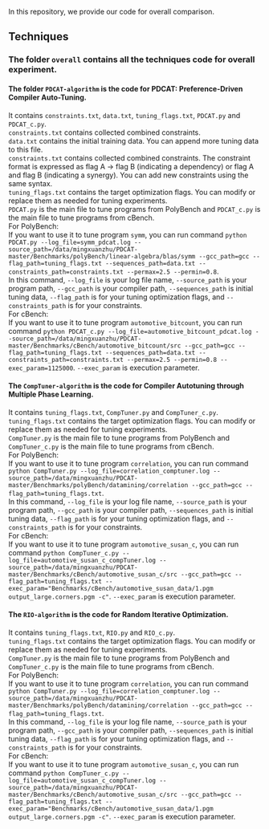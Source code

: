 In this repository, we provide our code for overall comparison.


## Techniques


### The folder `overall` contains all the techniques code for overall experiment.

#### The folder `PDCAT-algorithm` is the code for **PDCAT: Preference-Driven Compiler Auto-Tuning**.  
It contains `constraints.txt`, `data.txt`, `tuning_flags.txt`, `PDCAT.py` and `PDCAT_c.py`.  
`constraints.txt` contains collected combined constraints.  
`data.txt` contains the initial training data. You can append more tuning data to this file.  
`constraints.txt` contains collected combined constraints. The constraint format is expressed as flag A -> flag B (indicating a dependency) or flag A and flag B (indicating a synergy). You can add new constraints using the same syntax.  
`tuning_flags.txt` contains the target optimization flags. You can modify or replace them as needed for tuning experiments.  
`PDCAT.py` is the main file to tune programs from PolyBench and `PDCAT_c.py` is the main file to tune programs from cBench.  
For PolyBench:  
If you want to use it to tune program `symm`, you can run command `python PDCAT.py --log_file=symm_pdcat.log --source_path=/data/mingxuanzhu/PDCAT-master/Benchmarks/polyBench/linear-algebra/blas/symm --gcc_path=gcc --flag_path=tuning_flags.txt --sequences_path=data.txt --constraints_path=constraints.txt --permax=2.5 --permin=0.8`.  
In this command, `--log_file` is your log file name, `--source_path` is your program path, `--gcc_path` is your compiler path, `--sequences_path` is initial tuning data, `--flag_path` is for your tuning optimization flags, and `--constraints_path` is for your constraints.   
For cBench:  
If you want to use it to tune program `automotive_bitcount`, you can run command `python PDCAT_c.py --log_file=automotive_bitcount_pdcat.log --source_path=/data/mingxuanzhu/PDCAT-master/Benchmarks/cBench/automotive_bitcount/src --gcc_path=gcc --flag_path=tuning_flags.txt --sequences_path=data.txt --constraints_path=constraints.txt --permax=2.5 --permin=0.8 --exec_param=1125000`. 
`--exec_param` is execution parameter.


#### The `CompTuner-algorithm` is the code for **Compiler Autotuning through Multiple Phase Learning**. 
It contains `tuning_flags.txt`, `CompTuner.py` and `CompTuner_c.py`.  
`tuning_flags.txt` contains the target optimization flags. You can modify or replace them as needed for tuning experiments.  
`CompTuner.py` is the main file to tune programs from PolyBench and `CompTuner_c.py` is the main file to tune programs from cBench.  
For PolyBench:  
If you want to use it to tune program `correlation`, you can run command `python CompTuner.py --log_file=correlation_comptuner.log --source_path=/data/mingxuanzhu/PDCAT-master/Benchmarks/polyBench/datamining/correlation --gcc_path=gcc --flag_path=tuning_flags.txt`.  
In this command, `--log_file` is your log file name, `--source_path` is your program path, `--gcc_path` is your compiler path, `--sequences_path` is initial tuning data, `--flag_path` is for your tuning optimization flags, and `--constraints_path` is for your constraints.   
For cBench:  
If you want to use it to tune program `automotive_susan_c`, you can run command `python CompTuner_c.py --log_file=automotive_susan_c_compTuner.log --source_path=/data/mingxuanzhu/PDCAT-master/Benchmarks/cBench/automotive_susan_c/src --gcc_path=gcc --flag_path=tuning_flags.txt --exec_param="Benchmarks/cBench/automotive_susan_data/1.pgm output_large.corners.pgm -c"`. 
`--exec_param` is execution parameter.


#### The `RIO-algorithm` is the code for **Random Iterative Optimization**. 
It contains `tuning_flags.txt`, `RIO.py` and `RIO_c.py`.  
`tuning_flags.txt` contains the target optimization flags. You can modify or replace them as needed for tuning experiments.  
`CompTuner.py` is the main file to tune programs from PolyBench and `CompTuner_c.py` is the main file to tune programs from cBench.  
For PolyBench:  
If you want to use it to tune program `correlation`, you can run command `python CompTuner.py --log_file=correlation_comptuner.log --source_path=/data/mingxuanzhu/PDCAT-master/Benchmarks/polyBench/datamining/correlation --gcc_path=gcc --flag_path=tuning_flags.txt`.  
In this command, `--log_file` is your log file name, `--source_path` is your program path, `--gcc_path` is your compiler path, `--sequences_path` is initial tuning data, `--flag_path` is for your tuning optimization flags, and `--constraints_path` is for your constraints.   
For cBench:  
If you want to use it to tune program `automotive_susan_c`, you can run command `python CompTuner_c.py --log_file=automotive_susan_c_compTuner.log --source_path=/data/mingxuanzhu/PDCAT-master/Benchmarks/cBench/automotive_susan_c/src --gcc_path=gcc --flag_path=tuning_flags.txt --exec_param="Benchmarks/cBench/automotive_susan_data/1.pgm output_large.corners.pgm -c"`. 
`--exec_param` is execution parameter.
